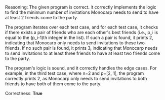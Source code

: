 Reasoning:
The given program is correct. It correctly implements the logic to find the minimum number of invitations Monocarp needs to send to have at least 2 friends come to the party.

The program iterates over each test case, and for each test case, it checks if there exists a pair of friends who are each other's best friends (i.e., p_i is equal to the (p_i-1)th integer in the list). If such a pair is found, it prints 2, indicating that Monocarp only needs to send invitations to these two friends. If no such pair is found, it prints 3, indicating that Monocarp needs to send invitations to at least three friends to have at least two friends come to the party.

The program's logic is sound, and it correctly handles the edge cases. For example, in the third test case, where n=2 and p=[2, 1], the program correctly prints 2, as Monocarp only needs to send invitations to both friends to have both of them come to the party.

Correctness: **True**